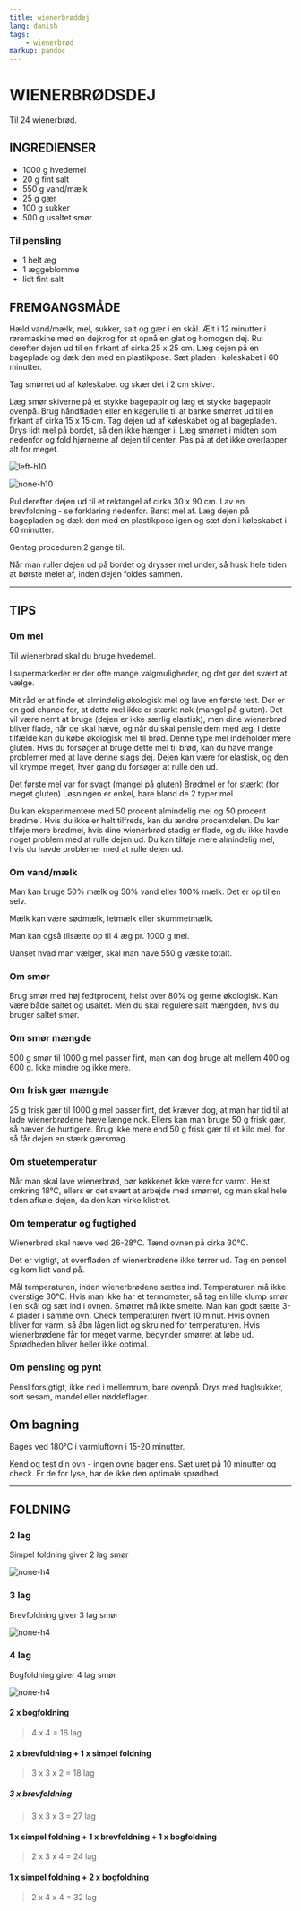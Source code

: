```yaml
---
title: wienerbrøddej
lang: danish
tags: 
    - wienerbrød
markup: pandoc
---
```


# WIENERBRØDSDEJ

Til 24 wienerbrød.

## INGREDIENSER

- 1000 g hvedemel
- 20 g fint salt
- 550 g vand/mælk
- 25 g gær
- 100 g sukker
- 500 g usaltet smør

### Til pensling

- 1 helt æg
- 1 æggeblomme
- lidt fint salt

## FREMGANGSMÅDE

Hæld vand/mælk, mel, sukker, salt og gær i en skål.
Ælt i 12 minutter i røremaskine med en dejkrog for at opnå en glat og homogen dej.
Rul derefter dejen ud til en firkant af cirka 25 x 25 cm.
Læg dejen på en bageplade og dæk den med en plastikpose.
Sæt pladen i køleskabet i 60 minutter.

Tag smørret ud af køleskabet og skær det i 2 cm skiver.

Læg smør skiverne på et stykke bagepapir og læg et stykke bagepapir ovenpå.
Brug håndfladen eller en kagerulle til at banke smørret ud til en firkant af cirka 15 x 15 cm.
Tag dejen ud af køleskabet og af bagepladen.
Drys lidt mel på bordet, så den ikke hænger i.
Læg smørret i midten som nedenfor og fold hjørnerne af dejen til center.
Pas på at det ikke overlapper alt for meget.

![](/home/fred/.repo/traductions/recettes/svg/wi_beurre1.svg "left-h10")

![](/home/fred/.repo/traductions/recettes/svg/wi_beurre2.svg "none-h10")

Rul derefter dejen ud til et rektangel af cirka 30 x 90 cm.
Lav en brevfoldning - se forklaring nedenfor.
Børst mel af.
Læg dejen på bagepladen og dæk den med en plastikpose igen og sæt den i køleskabet i 60 minutter.

Gentag proceduren 2 gange til.

Når man ruller dejen ud på bordet og drysser mel under, så husk hele tiden at børste melet af, inden dejen foldes sammen.

---

## TIPS

### Om mel

Til wienerbrød skal du bruge hvedemel.

I supermarkeder er der ofte mange valgmuligheder, og det gør det svært at vælge.

Mit råd er at finde et almindelig økologisk mel og lave en første test.
Der er en god chance for, at dette mel ikke er stærkt nok (mangel på gluten).
Det vil være nemt at bruge (dejen er ikke særlig elastisk), men dine wienerbrød bliver flade, når de skal hæve, og når du skal pensle dem med æg.
I dette tilfælde kan du købe økologisk mel til brød.
Denne type mel indeholder mere gluten.
Hvis du forsøger at bruge dette mel til brød, kan du have mange problemer med at lave denne slags dej.
Dejen kan være for elastisk, og den vil krympe meget, hver gang du forsøger at rulle den ud.

Det første mel var for svagt (mangel på gluten)
Brødmel er for stærkt (for meget gluten)
Løsningen er enkel, bare bland de 2 typer mel.

Du kan eksperimentere med 50 procent almindelig mel og 50 procent brødmel.
Hvis du ikke er helt tilfreds, kan du ændre procentdelen.
Du kan tilføje mere brødmel, hvis dine wienerbrød stadig er flade, og du ikke havde noget problem med at rulle dejen ud.
Du kan tilføje mere almindelig mel, hvis du havde problemer med at rulle dejen ud.



### Om vand/mælk

Man kan bruge 50% mælk og 50% vand eller 100% mælk.
Det er op til en selv.

Mælk kan være sødmælk, letmælk eller skummetmælk.

Man kan også tilsætte op til 4 æg pr. 1000 g mel.

Uanset hvad man vælger, skal man have 550 g væske totalt.

### Om smør

Brug smør med høj fedtprocent, helst over 80% og gerne økologisk.
Kan være både saltet og usaltet.
Men du skal regulere salt mængden, hvis du bruger saltet smør.

### Om smør mængde

500 g smør til 1000 g mel passer fint, man kan dog bruge alt mellem 400 og 600 g.
Ikke mindre og ikke mere.

### Om frisk gær mængde

25 g frisk gær til 1000 g mel passer fint, det kræver dog, at man har tid til at lade wienerbrødene hæve længe nok.
Ellers kan man bruge 50 g frisk gær, så hæver de hurtigere.
Brug ikke mere end 50 g frisk gær til et kilo mel, for så får dejen en stærk gærsmag.

### Om stuetemperatur

Når man skal lave wienerbrød, bør køkkenet ikke være for varmt.
Helst omkring 18°C, ellers er det svært at arbejde med smørret, og man skal hele tiden afkøle dejen, da den kan virke klistret.

### Om temperatur og fugtighed

Wienerbrød skal hæve ved 26-28°C.
Tænd ovnen på cirka 30°C.

Det er vigtigt, at overfladen af wienerbrødene ikke tørrer ud.
Tag en pensel og kom lidt vand på.

Mål temperaturen, inden wienerbrødene sættes ind.
Temperaturen må ikke overstige 30°C.
Hvis man ikke har et termometer, så tag en lille klump smør i en skål og sæt ind i ovnen.
Smørret må ikke smelte.
Man kan godt sætte 3-4 plader i samme ovn.
Check temperaturen hvert 10 minut.
Hvis ovnen bliver for varm, så åbn lågen lidt og skru ned for temperaturen.
Hvis wienerbrødene får for meget varme, begynder smørret at løbe ud.
Sprødheden bliver heller ikke optimal.

### Om pensling og pynt

Pensl forsigtigt, ikke ned i mellemrum, bare ovenpå.
Drys med haglsukker, sort sesam, mandel eller nøddeflager.

## Om bagning

Bages ved 180°C i varmluftovn i 15-20 minutter.

Kend og test din ovn - ingen ovne bager ens.
Sæt uret på 10 minutter og check.
Er de for lyse, har de ikke den optimale sprødhed.

---

## FOLDNING

### 2 lag

Simpel foldning giver 2 lag smør

![](/home/fred/.repo/traductions/recettes/svg/wi_tourage-simple2.svg "none-h4")

### 3 lag

Brevfoldning giver 3 lag smør

![](/home/fred/.repo/traductions/recettes/svg/wi_tourage-normal2.svg "none-h4")

### 4 lag

Bogfoldning giver 4 lag smør

![](/home/fred/.repo/traductions/recettes/svg/wi_tourage-double2.svg "none-h4")

#### 2 x bogfoldning

> 4 x 4 = 16 lag

#### 2 x brevfoldning + 1 x simpel foldning

> 3 x 3 x 2 = 18 lag

##### 3 x brevfoldning

> 3 x 3 x 3 = 27 lag

#### 1 x simpel foldning + 1 x brevfoldning + 1 x bogfoldning

> 2 x 3 x 4 = 24 lag

#### 1 x simpel foldning + 2 x bogfoldning

> 2 x 4 x 4 = 32 lag


